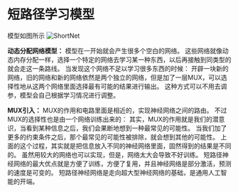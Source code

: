 # 短路径学习模型
模型如图所示
![ShortNet](./pages_ai/res/short_net.png)

**动态分配网络模型：**
模型在一开始就会产生很多个空白的网络。
这些网络就像动态内存分配一样，选择一个特定的网络去学习某一种东西，以后再接触到同类型的就会走这一条路线。
当发现这个网络不足以学习很多东西的时候：
开辟一块新的网络，旧的网络和新的网络依然是两个独立的网络，但是加了一层MUX，可以选择性地从这两个网络里面选择最有可能的结果进行输出。
这种方式可以不用去调参，模型会自己根据学习情况进行调整。

**MUX引入：**
MUX的作用和电路里面是相近的，实现神经网络之间的路由。
不过MUX的选择性也是由一个网络训练出来的：
其实，MUX的作用就是我们的潜意识，当看到某种信息之后，我们会果断地想到一种最常见的可能性。
当我们加了更多的约束条件之后，那个最常见的可能性被排除，就会想到其他的可能性。
上面的这个过程，其实就是把信息放入不同的神经网络里面，固然得到的结果是不同的。
虽然用较大的网络也可以实现，但是，网络太大会导致不好训练。
短路径神经网络的最大优点就是方便了训练，方便了复用，并且神经网络是部分激活，预测的速度是可变的。
短路径神经网络是走向超大型神经网络的基础，是通用人工智能的开端。